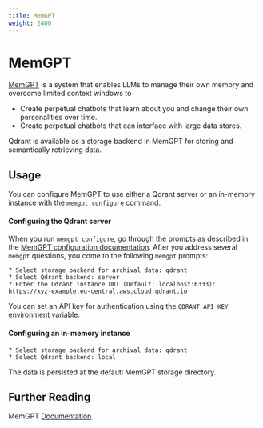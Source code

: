 ```yaml
---
title: MemGPT
weight: 2400
---
```


# MemGPT

[MemGPT](https://memgpt.ai/) is a system that enables LLMs to manage their own memory and overcome limited context windows to

- Create perpetual chatbots that learn about you and change their own personalities over time.
- Create perpetual chatbots that can interface with large data stores.

Qdrant is available as a storage backend in MemGPT for storing and semantically retrieving data.

## Usage

You can configure MemGPT to use either a Qdrant server or an in-memory instance with the `memgpt configure` command.

#### Configuring the Qdrant server

When you run `memgpt configure`, go through the prompts as described in the [MemGPT configuration documentation](https://memgpt.readme.io/docs/config).
After you address several `memgpt` questions, you come to the following `memgpt` prompts:

```console
? Select storage backend for archival data: qdrant
? Select Qdrant backend: server
? Enter the Qdrant instance URI (Default: localhost:6333): https://xyz-example.eu-central.aws.cloud.qdrant.io
```

You can set an API key for authentication using the `QDRANT_API_KEY` environment variable.

#### Configuring an in-memory instance

```console
? Select storage backend for archival data: qdrant
? Select Qdrant backend: local
```

The data is persisted at the defautl MemGPT storage directory.

## Further Reading

MemGPT [Documentation](https://memgpt.readme.io/docs/index).
